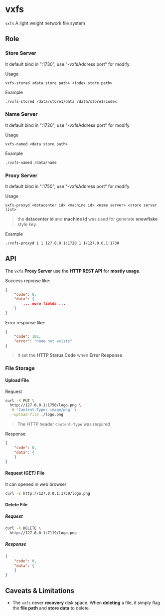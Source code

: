 vxfs
==============

`vxfs`  A light weight network file system

## Role

### Store Server

It default bind in ":1730", use "-vxfsAddress port" for modify.

Usage
```
vxfs-stored <data store path> <index store path>
```

Example
```bash
./vxfs-stored /data/store1/data /data/store1/index
```

### Name Server

It default bind in ":1720", use "-vxfsAddress port" for modify.

Usage
```
vxfs-named <data store path>
```

Example
```bash
./vxfs-named /data/name
```

### Proxy Server

It default bind in ":1750", use "-vxfsAddress port" for modify.

Usage
```
vxfs-proxyd <datacenter id> <machine id> <name server> <store server list>
```

> the **datacenter id** and **machine id**  was used for generate **snowflake** style key.

Example
```bash
./vxfs-proxyd 1 1 127.0.0.1:1720 1 1/127.0.0.1:1730
```


## API

The `vxfs` **Proxy Server** use the **HTTP REST API** for **mostly usage**.

Success reponse like:

``` json
{
    "code": 0,
    "data": {
        ... more fields ...
    }
}
```

Error response like:
``` json
{
    "code": 102,
    "error": "name not exists"
}
```

> It set the **HTTP Status Code** when **Error Response**.

### File Storage

#### Upload File

Request
``` bash
curl -X PUT \
  http://127.0.0.1:1750/logo.png \
  -H 'Content-Type: image/png' \
  --upload-file ./logo.png
```

> The HTTP header `Content-Type` was required

Response
``` json
{
    "code": 0,
    "data": {
    }
}
```

#### Request (GET) File

It can opened in web browser

``` bash
curl -I http://127.0.0.1:1750/logo.png
```

#### Delete File


##### Request

``` bash
curl -X DELETE \
  http://127.0.0.1:7119/logo.png
```

##### Response

``` json
{
    "code": 0,
    "data": {
    }
}
```

## Caveats & Limitations

* The `vxfs` never **recovery** disk space. When **deleting** a file, it simply flag the **file path** and **store data** to delete.
